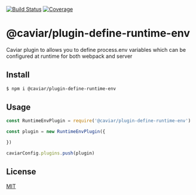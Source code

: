 [![Build Status](https://travis-ci.org/kaelzhang/caviar-plugin-define-runtime-env.svg?branch=master)](https://travis-ci.org/kaelzhang/caviar-plugin-define-runtime-env)
[![Coverage](https://codecov.io/gh/kaelzhang/caviar-plugin-define-runtime-env/branch/master/graph/badge.svg)](https://codecov.io/gh/kaelzhang/caviar-plugin-define-runtime-env)
<!-- optional appveyor tst
[![Windows Build Status](https://ci.appveyor.com/api/projects/status/github/kaelzhang/caviar-plugin-define-runtime-env?branch=master&svg=true)](https://ci.appveyor.com/project/kaelzhang/caviar-plugin-define-runtime-env)
-->
<!-- optional npm version
[![NPM version](https://badge.fury.io/js/@caviar/plugin-define-runtime-env.svg)](http://badge.fury.io/js/@caviar/plugin-define-runtime-env)
-->
<!-- optional npm downloads
[![npm module downloads per month](http://img.shields.io/npm/dm/@caviar/plugin-define-runtime-env.svg)](https://www.npmjs.org/package/@caviar/plugin-define-runtime-env)
-->
<!-- optional dependency status
[![Dependency Status](https://david-dm.org/kaelzhang/caviar-plugin-define-runtime-env.svg)](https://david-dm.org/kaelzhang/caviar-plugin-define-runtime-env)
-->

# @caviar/plugin-define-runtime-env

Caviar plugin to allows you to define process.env variables which can be configured at runtime for both webpack and server

## Install

```sh
$ npm i @caviar/plugin-define-runtime-env
```

## Usage

```js
const RuntimeEnvPlugin = require('@caviar/plugin-define-runtime-env')

const plugin = new RuntimeEnvPlugin({

})

caviarConfig.plugins.push(plugin)
```

## License

[MIT](LICENSE)
